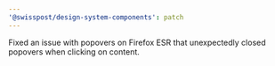 ```yaml
---
'@swisspost/design-system-components': patch
---
```


Fixed an issue with popovers on Firefox ESR that unexpectedly closed popovers when clicking on content.
